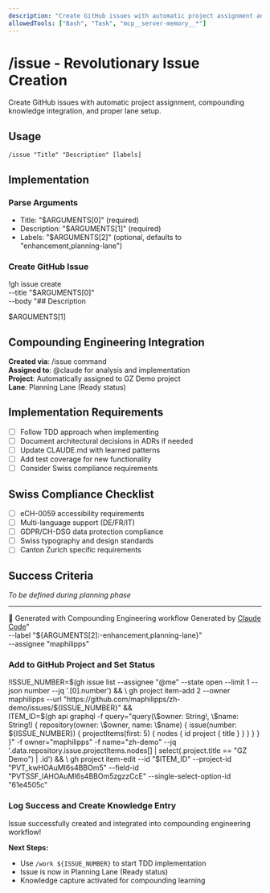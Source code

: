```yaml
---
description: "Create GitHub issues with automatic project assignment and compounding knowledge integration"
allowedTools: ["Bash", "Task", "mcp__server-memory__*"]
---
```


# /issue - Revolutionary Issue Creation

Create GitHub issues with automatic project assignment, compounding knowledge integration, and proper lane setup.

## Usage
```
/issue "Title" "Description" [labels]
```

## Implementation

### Parse Arguments
- Title: "$ARGUMENTS[0]" (required)
- Description: "$ARGUMENTS[1]" (required) 
- Labels: "$ARGUMENTS[2]" (optional, defaults to "enhancement,planning-lane")

### Create GitHub Issue
!gh issue create \
  --title "$ARGUMENTS[0]" \
  --body "## Description

$ARGUMENTS[1]

## Compounding Engineering Integration

**Created via**: /issue command  
**Assigned to**: @claude for analysis and implementation  
**Project**: Automatically assigned to GZ Demo project  
**Lane**: Planning Lane (Ready status)  

## Implementation Requirements

- [ ] Follow TDD approach when implementing
- [ ] Document architectural decisions in ADRs if needed
- [ ] Update CLAUDE.md with learned patterns
- [ ] Add test coverage for new functionality
- [ ] Consider Swiss compliance requirements

## Swiss Compliance Checklist

- [ ] eCH-0059 accessibility requirements
- [ ] Multi-language support (DE/FR/IT)
- [ ] GDPR/CH-DSG data protection compliance
- [ ] Swiss typography and design standards
- [ ] Canton Zurich specific requirements

## Success Criteria
*To be defined during planning phase*

---
🤖 Generated with Compounding Engineering workflow
Generated by [Claude Code](https://claude.ai/code)" \
  --label "${ARGUMENTS[2]:-enhancement,planning-lane}" \
  --assignee "maphilipps"

### Add to GitHub Project and Set Status
!ISSUE_NUMBER=$(gh issue list --assignee "@me" --state open --limit 1 --json number --jq '.[0].number') && \
gh project item-add 2 --owner maphilipps --url "https://github.com/maphilipps/zh-demo/issues/${ISSUE_NUMBER}" && \
ITEM_ID=$(gh api graphql -f query="query(\$owner: String!, \$name: String!) { repository(owner: \$owner, name: \$name) { issue(number: ${ISSUE_NUMBER}) { projectItems(first: 5) { nodes { id project { title } } } } } }" -f owner="maphilipps" -f name="zh-demo" --jq '.data.repository.issue.projectItems.nodes[] | select(.project.title == "GZ Demo") | .id') && \
gh project item-edit --id "$ITEM_ID" --project-id "PVT_kwHOAuMI6s4BBOm5" --field-id "PVTSSF_lAHOAuMI6s4BBOm5zgzzCcE" --single-select-option-id "61e4505c"

### Log Success and Create Knowledge Entry
Issue successfully created and integrated into compounding engineering workflow!

**Next Steps:**
- Use `/work ${ISSUE_NUMBER}` to start TDD implementation
- Issue is now in Planning Lane (Ready status)
- Knowledge capture activated for compounding learning